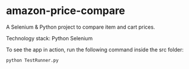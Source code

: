 # amazon-price-compare
A Selenium &amp; Python project to compare item and cart prices.

Technology stack:
Python
Selenium

To see the app in action, run the following command inside the src folder:
```
python TestRunner.py
```
